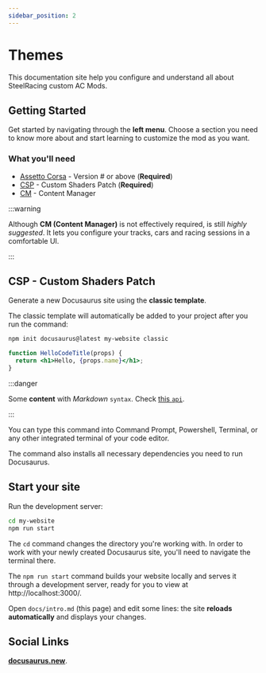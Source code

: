 ```yaml
---
sidebar_position: 2
---
```


# Themes

This documentation site help you configure and understand all about SteelRacing custom AC Mods.

## Getting Started

Get started by navigating through the **left menu**.
Choose a section you need to know more about and start learning to customize the mod as you want.


### What you'll need

- [Assetto Corsa](https://nodejs.org/en/download/) - Version # or above (**Required**)
- [CSP](https://acstuff.ru) - Custom Shaders Patch (**Required**)
- [CM](https://acstuff.ru) - Content Manager

:::warning

Although **CM (Content Manager)** is not effectively required, is still _highly suggested_.
It lets you configure your tracks, cars and racing sessions in a comfortable UI.

:::

## CSP - Custom Shaders Patch

Generate a new Docusaurus site using the **classic template**.

The classic template will automatically be added to your project after you run the command:

```bash
npm init docusaurus@latest my-website classic
```

```jsx title="/src/components/HelloCodeTitle.js"
function HelloCodeTitle(props) {
  return <h1>Hello, {props.name}</h1>;
}
```

:::danger

Some **content** with _Markdown_ `syntax`. Check [this `api`](#).

:::

You can type this command into Command Prompt, Powershell, Terminal, or any other integrated terminal of your code editor.

The command also installs all necessary dependencies you need to run Docusaurus.

## Start your site

Run the development server:

```bash
cd my-website
npm run start
```

The `cd` command changes the directory you're working with. In order to work with your newly created Docusaurus site, you'll need to navigate the terminal there.

The `npm run start` command builds your website locally and serves it through a development server, ready for you to view at http://localhost:3000/.

Open `docs/intro.md` (this page) and edit some lines: the site **reloads automatically** and displays your changes.


## Social Links

**[docusaurus.new](https://docusaurus.new)**.
